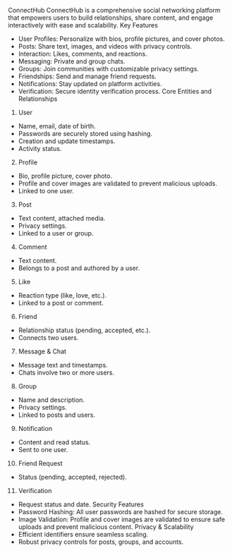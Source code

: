 ConnectHub
ConnectHub is a comprehensive social networking platform that empowers users to build relationships, share content, and engage interactively with ease and scalability.
Key Features
* User Profiles: Personalize with bios, profile pictures, and cover photos.
* Posts: Share text, images, and videos with privacy controls.
* Interaction: Likes, comments, and reactions.
* Messaging: Private and group chats.
* Groups: Join communities with customizable privacy settings.
* Friendships: Send and manage friend requests.
* Notifications: Stay updated on platform activities.
* Verification: Secure identity verification process.
Core Entities and Relationships
1. User
* Name, email, date of birth.
* Passwords are securely stored using hashing.
* Creation and update timestamps.
* Activity status.
2. Profile
* Bio, profile picture, cover photo.
* Profile and cover images are validated to prevent malicious uploads.
* Linked to one user.
3. Post
* Text content, attached media.
* Privacy settings.
* Linked to a user or group.
4. Comment
* Text content.
* Belongs to a post and authored by a user.
5. Like
* Reaction type (like, love, etc.).
* Linked to a post or comment.
6. Friend
* Relationship status (pending, accepted, etc.).
* Connects two users.
7. Message & Chat
* Message text and timestamps.
* Chats involve two or more users.
8. Group
* Name and description.
* Privacy settings.
* Linked to posts and users.
9. Notification
* Content and read status.
* Sent to one user.
10. Friend Request
* Status (pending, accepted, rejected).
11. Verification
* Request status and date.
Security Features
* Password Hashing: All user passwords are hashed for secure storage.
* Image Validation: Profile and cover images are validated to ensure safe uploads and prevent malicious content.
Privacy & Scalability
* Efficient identifiers ensure seamless scaling.
* Robust privacy controls for posts, groups, and accounts.

